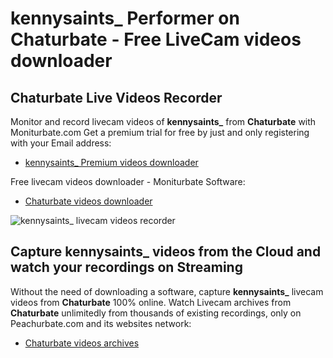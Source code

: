 # kennysaints_ Performer on Chaturbate - Free LiveCam videos downloader

## Chaturbate Live Videos Recorder

Monitor and record livecam videos of **kennysaints_** from **Chaturbate** with Moniturbate.com
Get a premium trial for free by just and only registering with your Email address:
* [kennysaints_ Premium videos downloader](https://moniturbate.com/request-demo-licence-key.html)

Free livecam videos downloader - Moniturbate Software:
* [Chaturbate videos downloader](https://moniturbate.com/moniturbate-download-software.html)

![kennysaints_ livecam videos recorder](https://peachurnet.com/templates/moniturbate-software.png)


## Capture kennysaints_ videos from the Cloud and watch your recordings on Streaming

Without the need of downloading a software, capture **kennysaints_** livecam videos from **Chaturbate** 100% online.
Watch Livecam archives from **Chaturbate** unlimitedly from thousands of existing recordings, only on Peachurbate.com and its websites network:
* [Chaturbate videos archives](https://peachurnet.com/)